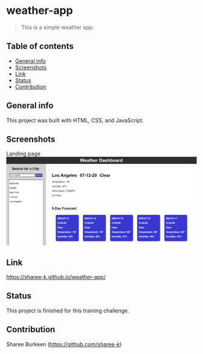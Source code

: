 # weather-app
> This is a simple weather app.

## Table of contents
* [General info](#general-info)
* [Screenshots](#screenshots)
* [Link](#link)
* [Status](#status)
* [Contribution](#contribution)

## General info
This project was built with HTML, CSS, and JavaScript.

## Screenshots
Landing page
![Website Screenshot 1](./assets/images/screen-shot-1.png)

## Link
https://sharee-k.github.io/weather-app/

## Status
This project is finished for this training challenge.

## Contribution
Sharee Burkeen (https://github.com/sharee-k)